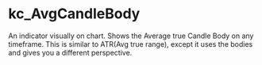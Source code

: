 # kc_AvgCandleBody

An indicator visually on chart. Shows the Average true Candle Body on any timeframe. This is similar to ATR(Avg true range), except it uses the bodies and gives you a different perspective. 
